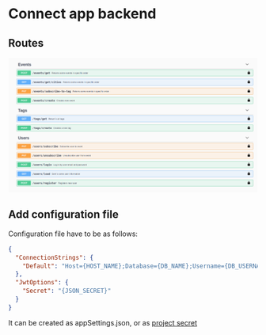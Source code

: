 # Connect app backend

## Routes
![alt-text](./image.png)

## Add configuration file

Configuration file have to be as follows:

```json
{
  "ConnectionStrings": {
    "Default": "Host={HOST_NAME};Database={DB_NAME};Username={DB_USERNAME};Password={DB_USERNAME_PASSWORD}"
  },
  "JwtOptions": {
    "Secret": "{JSON_SECRET}"
  }
}
```

It can be created as appSettings.json, or as [project secret](https://docs.microsoft.com/en-gb/aspnet/core/security/app-secrets?view=aspnetcore-6.0&tabs=windows)

